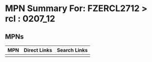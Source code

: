 



# MPN Summary For: FZERCL2712 > rcl : 0207_12

## MPNs
  

|MPN|Direct Links|Search Links|
| :--- | :--- | :--- |
||||
